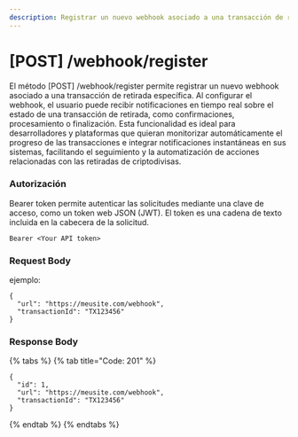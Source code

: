 ```yaml
---
description: Registrar un nuevo webhook asociado a una transacción de retirada específica
---
```


# \[POST] /webhook/register

El método \[POST] /webhook/register permite registrar un nuevo webhook asociado a una transacción de retirada específica. Al configurar el webhook, el usuario puede recibir notificaciones en tiempo real sobre el estado de una transacción de retirada, como confirmaciones, procesamiento o finalización. Esta funcionalidad es ideal para desarrolladores y plataformas que quieran monitorizar automáticamente el progreso de las transacciones e integrar notificaciones instantáneas en sus sistemas, facilitando el seguimiento y la automatización de acciones relacionadas con las retiradas de criptodivisas.

### Autorización

Bearer token permite autenticar las solicitudes mediante una clave de acceso, como un token web JSON (JWT). El token es una cadena de texto incluida en la cabecera de la solicitud.

```
Bearer <Your API token>
```

### Request Body

ejemplo:

```
{
  "url": "https://meusite.com/webhook",
  "transactionId": "TX123456"
}
```

### Response Body

{% tabs %}
{% tab title="Code: 201" %}
```
{
  "id": 1,
  "url": "https://meusite.com/webhook",
  "transactionId": "TX123456"
}
```
{% endtab %}
{% endtabs %}
